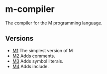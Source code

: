 # m-compiler

The compiler for the M programming language.

## Versions

- [M1](m1) The simplest version of M
- [M2](m2) Adds comments.
- [M3](m3) Adds symbol literals.
- [M4](m4) Adds include.
